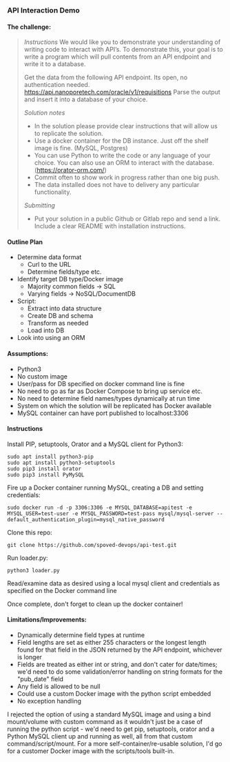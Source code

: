 ### API Interaction Demo

#### The challenge:
>*Instructions*
>We would like you to demonstrate your understanding of writing code to interact with API’s. To demonstrate this, your goal is to write a program which will pull contents from an API endpoint and write it to a database.
>
>Get the data from the following API endpoint. Its open, no authentication needed. https://api.nanoporetech.com/oracle/v1/requisitions
>Parse the output and insert it into a database of your choice. 
>
>*Solution notes*
>* In the solution please provide clear instructions that will allow us to replicate the solution. 
>* Use a docker container for the DB instance. Just off the shelf image is fine. (MySQL, Postgres)
>* You can use Python to write the code or any language of your choice. You can also use an ORM to interact with the database. (https://orator-orm.com/)
>* Commit often to show work in progress rather than one big push. 
>* The data installed does not have to delivery any particular functionality. 
>
>*Submitting*
>* Put your solution in a public Github or Gitlab repo and send a link. Include a clear README with installation instructions.

#### Outline Plan
* Determine data format
  * Curl to the URL
  * Determine fields/type etc.
* Identify target DB type/Docker image
  * Majority common fields -> SQL
  * Varying fields -> NoSQL/DocumentDB
* Script:
  * Extract into data structure
  * Create DB and schema
  * Transform as needed
  * Load into DB
* Look into using an ORM

#### Assumptions:
* Python3
* No custom image
* User/pass for DB specified on docker command line is fine
* No need to go as far as Docker Compose to bring up service etc.
* No need to determine field names/types dynamically at run time
* System on which the solution will be replicated has Docker available
* MySQL container can have port published to localhost:3306

#### Instructions
Install PIP, setuptools, Orator and a MySQL client for Python3:
~~~
sudo apt install python3-pip
sudo apt install python3-setuptools
sudo pip3 install orator
sudo pip3 install PyMySQL
~~~

Fire up a Docker container running MySQL, creating a DB and setting credentials:
~~~
sudo docker run -d -p 3306:3306 -e MYSQL_DATABASE=apitest -e MYSQL_USER=test-user -e MYSQL_PASSWORD=test-pass mysql/mysql-server --default_authentication_plugin=mysql_native_password
~~~

Clone this repo:
~~~
git clone https://github.com/spoved-devops/api-test.git
~~~

Run loader.py:
~~~
python3 loader.py
~~~

Read/examine data as desired using a local mysql client and credentials as specified on the Docker command line

Once complete, don't forget to clean up the docker container!

#### Limitations/Improvements:
* Dynamically determine field types at runtime
* Field lengths are set as either 255 characters or the longest length found for that field in the JSON returned by the API endpoint, whichever is longer
* Fields are treated as either int or string, and don't cater for date/times; we'd need to do some validation/error handling on string formats for the "pub_date" field
* Any field is allowed to be null
* Could use a custom Docker image with the python script embedded
* No exception handling

I rejected the option of using a standard MySQL image and using a bind mount/volume with custom command as it wouldn't just be a case of running the python script - we'd need to get pip, setuptools, orator and a Python MySQL client up and running as well, all from that custom command/script/mount.  For a more self-container/re-usable solution, I'd go for a customer Docker image with the scripts/tools built-in.
